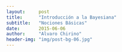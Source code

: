 ```yaml
---
layout:     post
title:      "Introducción a la Bayesiana"
subtitle:   "Nociones Básicas"
date:       2015-06-06
author:     "Alvaro Chirino"
header-img: "img/post-bg-06.jpg"
---
```


<script type="text/javascript" src="//www.google.com.bo/trends/embed.js?hl=es&q=/m/01yflc,+/m/04n2xj,+Hern%C3%A1n+Felipe+Err%C3%A1zuriz&date=now+7-d&cmpt=q&tz=Etc/GMT%2B4&tz=Etc/GMT%2B4&content=1&cid=TIMESERIES_GRAPH_0&export=5&w=700&h=900"></script>